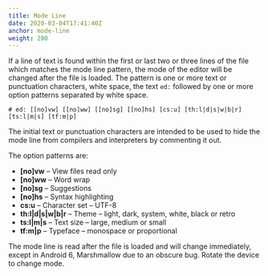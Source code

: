 ```yaml
---
title: Mode Line
date: 2020-03-04T17:41:40Z
anchor: mode-line
weight: 280
---
```


If a line of text is found within the first or last two or three lines
of the file which matches the mode line pattern, the mode of the
editor will be changed after the file is loaded.  The pattern is one
or more text or punctuation characters, white space, the text `ed:`
followed by one or more option patterns separated by white space.

    # ed: [[no]vw] [[no]ww] [[no]sg] [[no]hs] [cs:u] [th:l|d|s|w|b|r] [ts:l|m|s] [tf:m|p]

The initial text or punctuation characters are intended to be used to
hide the mode line from compilers and interpreters by commenting it
out.

The option patterns are:

 * **[no]vw** &ndash; View files read only
 * **[no]ww** &ndash; Word wrap
 * **[no]sg** &ndash; Suggestions
 * **[no]hs** &ndash; Syntax highlighting
 * **cs:u** &ndash; Character set &ndash; UTF-8
 * **th:l|d|s|w|b|r** &ndash; Theme &ndash; light, dark, system, white, black or retro
 * **ts:l|m|s** &ndash; Text size &ndash; large, medium or small
 * **tf:m|p** &ndash; Typeface &ndash; monospace or proportional

The mode line is read after the file is loaded and will change
immediately, except in Android 6, Marshmallow due to an obscure
bug. Rotate the device to change mode.
